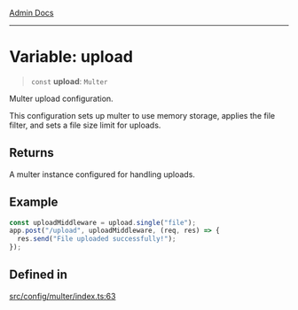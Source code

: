 [Admin Docs](/)

***

# Variable: upload

> `const` **upload**: `Multer`

Multer upload configuration.

This configuration sets up multer to use memory storage, applies the file filter,
and sets a file size limit for uploads.

## Returns

A multer instance configured for handling uploads.

## Example

```typescript
const uploadMiddleware = upload.single("file");
app.post("/upload", uploadMiddleware, (req, res) => {
  res.send("File uploaded successfully!");
});
```

## Defined in

[src/config/multer/index.ts:63](https://github.com/Suyash878/talawa-api/blob/cfd688207611ba245c99edd8dbaccb2cdbf6a043/src/config/multer/index.ts#L63)
